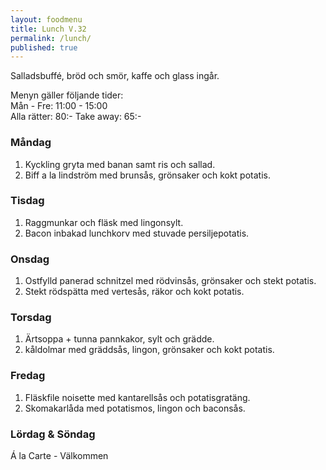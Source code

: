 ```yaml
---
layout: foodmenu
title: Lunch V.32
permalink: /lunch/
published: true
---
```

Salladsbuffé, bröd och smör, kaffe och glass ingår.

Menyn gäller följande tider:  
Mån - Fre: 11:00 - 15:00  
Alla rätter: 80:- Take away: 65:-

### Måndag

1. Kyckling gryta med banan samt ris och sallad.
2. Biff a la lindström med brunsås, grönsaker och kokt potatis.

### Tisdag

1. Raggmunkar och fläsk med lingonsylt.
2. Bacon inbakad lunchkorv med stuvade persiljepotatis. 

### Onsdag

1. Ostfylld panerad schnitzel med rödvinsås, grönsaker och stekt potatis.
2. Stekt rödspätta med vertesås, räkor och kokt potatis.

### Torsdag

 1. Ärtsoppa + tunna pannkakor, sylt och grädde.
 2. kåldolmar med gräddsås, lingon, grönsaker och kokt potatis.

### Fredag

1. Fläskfile noisette med kantarellsås och potatisgratäng.
2. Skomakarlåda med potatismos, lingon och baconsås.

### Lördag & Söndag
Á la Carte - Välkommen

